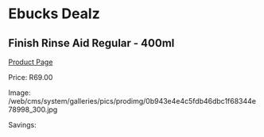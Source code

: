 
# Ebucks Dealz
## Finish Rinse Aid Regular - 400ml
[Product Page](https://www.ebucks.com/web/shop/productSelected.do?prodId=583687489&catId=908586136)

Price: R69.00

Image: /web/cms/system/galleries/pics/prodimg/0b943e4e4c5fdb46dbc1f68344e78998_300.jpg

Savings: 


	
